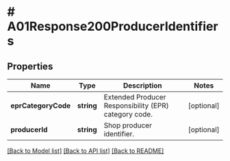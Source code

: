 # # A01Response200ProducerIdentifiers

## Properties

Name | Type | Description | Notes
------------ | ------------- | ------------- | -------------
**eprCategoryCode** | **string** | Extended Producer Responsibility (EPR) category code. | [optional]
**producerId** | **string** | Shop producer identifier. | [optional]

[[Back to Model list]](../../README.md#models) [[Back to API list]](../../README.md#endpoints) [[Back to README]](../../README.md)
